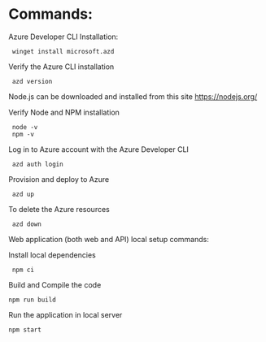 # Commands:

Azure Developer CLI Installation:

     winget install microsoft.azd
     
Verify the Azure CLI installation

     azd version
     
Node.js can be downloaded and installed from this site https://nodejs.org/

Verify Node and NPM installation

     node -v
     npm -v

Log in to Azure account with the Azure Developer CLI

     azd auth login

Provision and deploy to Azure

     azd up     

To delete the Azure resources

     azd down

Web application (both web and API) local setup commands:

Install local dependencies

     npm ci

Build and Compile the code

    npm run build

Run the application in local server

    npm start
